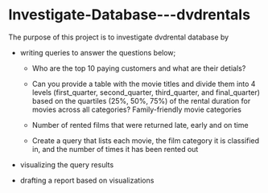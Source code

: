 # Investigate-Database---dvdrentals
The purpose of this project is to investigate dvdrental database by 

+ writing queries to answer the questions below;

  	+ Who are the top 10 paying customers and what are their detials?

 	 + Can you provide a table with the movie titles and divide them 
	   into 4 levels (first_quarter, second_quarter, third_quarter, and final_quarter) 
	   based on the quartiles (25%, 50%, 75%) of the rental duration for movies across all categories? Family-friendly movie           categories
  
  	+ Number of rented films 
	  that were returned late, early and on time

  	+ Create a query that lists each movie, 
	  the film category it is classified in, and the number of times it has been rented out
  
+ visualizing the query results 

+ drafting a report based on visualizations
